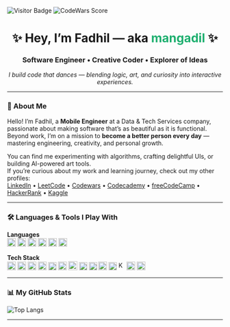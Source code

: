 <!-- Badges -->

![Visitor Badge](https://visitor-badge.laobi.icu/badge?page_id=ridhanf.ridhanf)
![CodeWars Score](https://www.codewars.com/users/ridhanf/badges/small)

<!-- Header -->
<h1 align="center">✨ Hey, I’m Fadhil — aka <span style="color:#1EAF6F;">mangadil</span> ✨</h1>
<h3 align="center">Software Engineer • Creative Coder • Explorer of Ideas</h3>

<p align="center">
  <em>I build code that dances — blending logic, art, and curiosity into interactive experiences.</em>
</p>

---

### 🚀 About Me

Hello! I’m Fadhil, a **Mobile Engineer** at a Data & Tech Services company, passionate about making software that’s as beautiful as it is functional.  
Beyond work, I’m on a mission to **become a better person every day** — mastering engineering, creativity, and personal growth.

You can find me experimenting with algorithms, crafting delightful UIs, or building AI-powered art tools.  
If you’re curious about my work and learning journey, check out my other profiles:  
[LinkedIn](https://www.linkedin.com/in/ridhanf) •
[LeetCode](https://leetcode.com/u/ridhanf/) •
[Codewars](https://www.codewars.com/users/ridhanf) •
[Codecademy](https://www.codecademy.com/profiles/ridhanf) •
[freeCodeCamp](https://www.freecodecamp.org/ridhanf) •
[HackerRank](https://www.hackerrank.com/ridhanf) •
[Kaggle](https://www.kaggle.com/ridhanf)

---

### 🛠 Languages & Tools I Play With

**Languages**  
<a href="https://kotlinlang.org/" title="Kotlin"><img src="https://github.com/tomchen/stack-icons/blob/master/logos/kotlin.svg" alt="Kotlin" height="20px"></a>
<a href="https://dart.dev/" title="Dart"><img src="https://github.com/tomchen/stack-icons/blob/master/logos/dart.svg" alt="Dart" height="20px"></a>
<a href="https://www.java.com/" title="Java"><img src="https://github.com/tomchen/stack-icons/blob/master/logos/java.svg" alt="Java" height="20px"></a>
<a href="https://www.python.org/" title="Python"><img src="https://github.com/tomchen/stack-icons/blob/master/logos/python.svg" alt="Python" height="20px"></a>
<a href="https://developer.mozilla.org/en-US/docs/Web/JavaScript" title="JavaScript"><img src="https://github.com/tomchen/stack-icons/blob/master/logos/javascript.svg" alt="JavaScript" height="20px"></a>
<a href="https://www.typescriptlang.org/" title="Typescript"><img src="https://github.com/tomchen/stack-icons/blob/master/logos/typescript-icon.svg" alt="Typescript" width="20px" height="20px"></a>

**Tech Stack**  
<a href="https://developer.android.com/" title="Android"><img src="https://github.com/tomchen/stack-icons/blob/master/logos/android-icon.svg" alt="Android" height="20px"></a>
<a href="https://flutter.dev/" title="Flutter"><img src="https://github.com/tomchen/stack-icons/blob/master/logos/flutter.svg" alt="Flutter" height="20px"></a>
<a href="https://gradle.org/" title="Gradle"><img src="https://github.com/tomchen/stack-icons/blob/master/logos/gradle.svg" alt="Gradle" height="20px"></a>
<a href="https://firebase.google.com/" title="Firebase"><img src="https://github.com/tomchen/stack-icons/blob/master/logos/firebase.svg" alt="Firebase" height="20px"></a>
<a href="https://nodejs.org/" title="Node.js"><img src="https://github.com/tomchen/stack-icons/blob/master/logos/nodejs-icon.svg" alt="Node.js" height="19px"></a>
<a href="https://spring.io/projects/spring-boot" title="Spring Boot"><img src="https://spring.io/img/spring.svg" alt="Spring" width="20px" height="20px"></a>
<a href="https://www.docker.com/" title="docker"><img src="https://github.com/tomchen/stack-icons/blob/master/logos/docker-icon.svg" alt="docker" width="21px" height="21px"></a>
<a href="https://reactjs.org/" title="React"><img src="https://github.com/tomchen/stack-icons/blob/master/logos/react.svg" alt="React" height="19px"></a>
<a href="https://redux.js.org/" title="Redux"><img src="https://github.com/tomchen/stack-icons/blob/master/logos/redux.svg" alt="Redux" height="19px"></a>
<a href="https://zeit.co/next" title="Next.js"><img src="https://github.com/tomchen/stack-icons/blob/master/logos/nextjs.svg" alt="Next.js" height="20px"></a>
<a href="https://sass-lang.com/" title="Sass"><img src="https://github.com/tomchen/stack-icons/blob/master/logos/sass.svg" alt="Sass" height="19px"></a>
<a href="https://kafka.apache.org/" title="Kafka"><img src="https://github.com/tomchen/stack-icons/blob/master/logos/kafka-icon.svg" alt="Kafka" width="15px" height="20px"></a>
<a href="https://www.postgresql.org/" title="PostgreSQL"><img src="https://github.com/tomchen/stack-icons/blob/master/logos/postgresql.svg" alt="PostgreSQL" height="20px"></a>
<a href="https://dev.mysql.com/" title="MySQL"><img src="https://github.com/tomchen/stack-icons/blob/master/logos/mysql.svg" alt="MySQL" width="20px" height="20px"></a>

---

### 📊 My GitHub Stats

![Top Langs](https://github-readme-stats.vercel.app/api/top-langs/?username=hightechif&langs_count=10&hide=m,tex,html,css,ejs,php,matlab,jupyter%20notebook,groovy,cmake&layout=compact)

---

